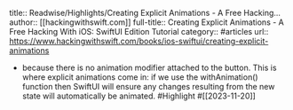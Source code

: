 title:: Readwise/Highlights/Creating Explicit Animations - A Free Hacking...
author:: [[hackingwithswift.com]]
full-title:: Creating Explicit Animations - A Free Hacking With iOS: SwiftUI Edition Tutorial
category:: #articles
url:: https://www.hackingwithswift.com/books/ios-swiftui/creating-explicit-animations
- because there is no animation modifier attached to the button. This is where explicit animations come in: if we use the withAnimation() function then SwiftUI will ensure any changes resulting from the new state will automatically be animated. #Highlight #[[2023-11-20]]
